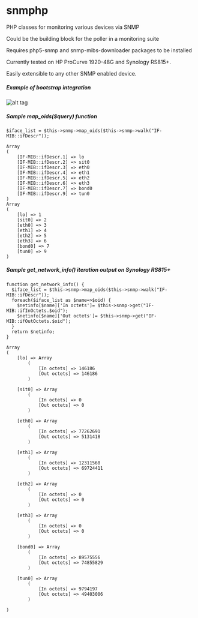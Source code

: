 # snmphp

PHP classes for monitoring various devices via SNMP

Could be the building block for the poller in a monitoring suite

Requires php5-snmp and snmp-mibs-downloader packages to be installed

Currently tested on HP ProCurve 1920-48G and Synology RS815+.

Easily extensible to any other SNMP enabled device.

##### Example of bootstrap integration
![alt tag](https://i.imgur.com/1yR0goD.png)

##### Sample map_oids($query) function
```
$iface_list = $this->snmp->map_oids($this->snmp->walk("IF-MIB::ifDescr"));

Array
(
    [IF-MIB::ifDescr.1] => lo
    [IF-MIB::ifDescr.2] => sit0
    [IF-MIB::ifDescr.3] => eth0
    [IF-MIB::ifDescr.4] => eth1
    [IF-MIB::ifDescr.5] => eth2
    [IF-MIB::ifDescr.6] => eth3
    [IF-MIB::ifDescr.7] => bond0
    [IF-MIB::ifDescr.9] => tun0
)
Array
(
    [lo] => 1
    [sit0] => 2
    [eth0] => 3
    [eth1] => 4
    [eth2] => 5
    [eth3] => 6
    [bond0] => 7
    [tun0] => 9
)
```

##### Sample get_network_info() iteration output on Synology RS815+
```
function get_network_info() {
  $iface_list = $this->snmp->map_oids($this->snmp->walk("IF-MIB::ifDescr"));
  foreach($iface_list as $name=>$oid) {
    $netinfo[$name]['In octets']= $this->snmp->get("IF-MIB::ifInOctets.$oid");
    $netinfo[$name]['Out octets']= $this->snmp->get("IF-MIB::ifOutOctets.$oid");
  }
  return $netinfo;
}

Array
(
    [lo] => Array
        (
            [In octets] => 146186
            [Out octets] => 146186
        )

    [sit0] => Array
        (
            [In octets] => 0
            [Out octets] => 0
        )

    [eth0] => Array
        (
            [In octets] => 77262691
            [Out octets] => 5131418
        )

    [eth1] => Array
        (
            [In octets] => 12311560
            [Out octets] => 69724411
        )

    [eth2] => Array
        (
            [In octets] => 0
            [Out octets] => 0
        )

    [eth3] => Array
        (
            [In octets] => 0
            [Out octets] => 0
        )

    [bond0] => Array
        (
            [In octets] => 89575556
            [Out octets] => 74855829
        )

    [tun0] => Array
        (
            [In octets] => 9794197
            [Out octets] => 49403006
        )

)
```
